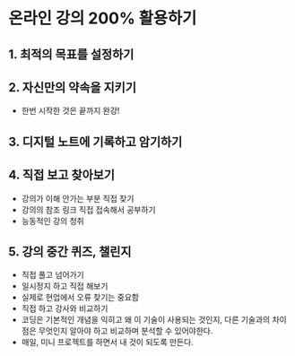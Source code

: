 # 온라인 강의 200% 활용하기
## 1. 최적의 목표를 설정하기
## 2. 자신만의 약속을 지키기
* 한번 시작한 것은 끝까지 완강!
## 3. 디지털 노트에 기록하고 암기하기
## 4. 직접 보고 찾아보기
* 강의가 이해 안가는 부분 직접 찾기
* 강의의 참조 링크 직접 접속해서 공부하기
* 능동적인 강의 청취
## 5. 강의 중간 퀴즈, 챌린지
* 직접 풀고 넘어가기
* 일시정지 하고 직접 해보기
* 실제로 현업에서 오류 찾기는 중요함
* 직접 하고 강사와 비교하기
* 코딩은 기본적인 개념을 익히고 왜 이 기술이 사용되는 것인지, 다른 기술과의 차이점은 무엇인지 알아야 하고 비교하며 분석할 수 있어야한다.
* 매일, 미니 프로젝트를 하면서 내 것이 되도록 만든다.
